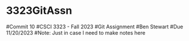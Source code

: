# 3323GitAssn
#Commit 10
#CSCI 3323 - Fall 2023
#Git Assignment
#Ben Stewart 
#Due 11/20/2023
#Note: Just in case I need to make notes here
